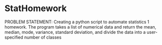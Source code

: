 # StatHomework
PROBLEM STATEMENT: Creating a python script to automate statistics 1 homework. The program takes a list of numerical data and return the mean, median, mode, variance, standard deviation, and divide the data into a user-specified number of classes
